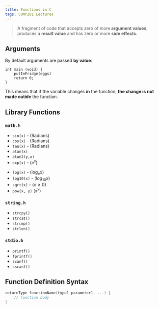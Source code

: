 ```yaml
---
title: Functions in C
tags: COMP281 Lectures
---
```

> A fragment of code that accepts zero of more **argument values**, produces a **result value** and has zero or more **side effects**.

## Arguments
By default arguments are passed **by value**:

```
int main (void) {
	putInFridge(eggs)
	return 0;
}
```

This means that if the variable changes **in** the function, **the change is not made outide** the function.

## Library Functions
### `math.h`

* `sin(x)` - (Radians)
* `cos(x)` - (Radians)
* `tan(x)` - (Radians)
* `atan(x)`
* `atan2(y,x)`
* `exp(x)` - ($e^x$)
- `log(x)` - ($\log_e x$)
- `log10(x)` - ($log_{10} x$)
- `sqrt(x)` - ($x \geq 0$)
- `pow(x, y)` ($x^y$)

### `string.h`

* `strcpy()`
* `strcat()`
* `strcmp()`
* `strlen()`

### `stdio.h`

* `printf()`
* `fprintf()`
* `scanf()`
* `sscanf()`

## Function Definition Syntax

```c
returnType functionName(type1 parameter1, ...) {
	// function body
}
```
